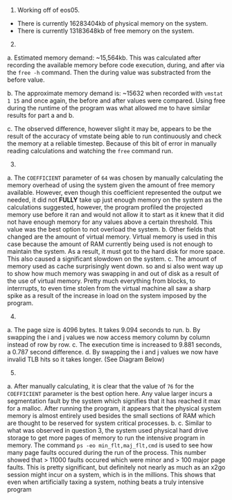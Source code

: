 1. Working off of eos05.
  - There is currently 16283404kb of physical memory on the system.
  - There is currently 13183648kb of free memory on the system.

2.

   a.  Estimated memory demand: ~15,564kb. This was calculated after recording the available memory before code execution, during, and after via the `free -h` command. Then the during value was substracted from the before value.

   b. The approximate memory demand is: ~15632 when recorded with `vmstat 1 15` and once again, the before and after values were compared. Using free during the runtime of the program was what allowed me to have similar results for part a and b.

   c. The observed difference, however slight it may be, appears to be the result of the accuracy of vmstate being able to run continuously and check the memory at a reliable timestep. Because of this bit of error in manually reading calculations and watching the `free` command run.

3.

   a. The `COEFFICIENT` parameter of `64` was chosen by manually calculating the memory overhead of using the system given the amount of free memory available. However, even though this coefficient represented the output we needed, it did not **FULLY** take up just enough memory on the system as the calculations suggested, however, the program profiled the projected memory use before it ran and would not allow it to start as it knew that it did not have enough memory for any values above a certain threshold. This value was the best option to not overload the system.
   b. Other fields that changed are the amount of virtual memory. Virtual memory is used in this case because the amount of RAM currently being used is not enough to maintain the system. As a result, it must got to the hard disk for more space. This also caused a significant slowdown on the system.
   c. The amount of memory used as cache surprisingly went down. so and si also went way up to show how much memory was swapping in and out of disk as a result of the use of virtual memory. Pretty much everything from blocks, to interrrupts, to even time stolen from the virtual machine all saw a sharp spike as a result of the increase in load on the system imposed by the program.

4.

   a. The page size is 4096 bytes.  It takes 9.094 seconds to run.
   b. By swapping the i and j values we now access memory column by column instead of row by row.
   c. The execution time is increased to 9.881 seconds, a 0.787 second difference.
   d. By swapping the i and j values we now have invalid TLB hits so it takes longer.  (See Diagram Below)

5.

   a. After manually calculating, it is clear that the value of `76` for the `COEFFICIENT` parameter is the best option here. Any value larger incurs a segmentation fault by the system which signifies that it has reached it max for a malloc. After running the program, it appears that the physical system memory is almost entirely used besides the small sections of RAM which are thought to be reserved for system critical processes.
  b.
  c. Similar to what was observed in question 3, the system used physical hard drive storage to get more pages of memory to run the intensive program in memory. The command `ps -eo min_flt,maj_flt,cmd` is used to see how many page faults occured during the run of the process. This number showed that > 11000 faults occured which were minor and > 100 major page faults. This is pretty significant, but definitely not nearly as much as an x2go session might incur on a system, which is in the millions. This shows that even when artificially taxing a system, nothing beats a truly intensive program
